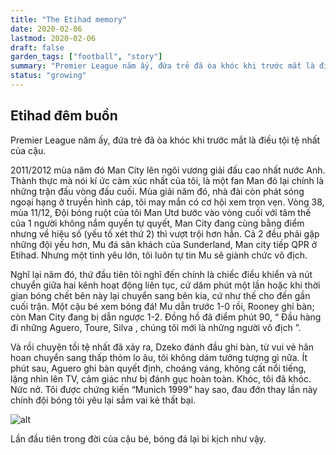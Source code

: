 ```yaml
---
title: "The Etihad memory"
date: 2020-02-06
lastmod: 2020-02-06
draft: false
garden_tags: ["football", "story"]
summary: "Premier League năm ấy, đứa trẻ đã òa khóc khi trước mắt là điều tội tệ nhất của cậu"
status: "growing"
---
```


## Etihad đêm buồn

Premier League năm ấy, đứa trẻ đã òa khóc khi trước mắt là điều tội tệ nhất của cậu.

2011/2012 mùa năm đó Man City lên ngôi vương giải đấu cao nhất nước Anh. Thành thực mà nói kí ức cảm xúc nhất của tôi, là một fan Man đỏ lại chính là những trận đấu vòng đấu cuối.
Mùa giải năm đó, nhà đài còn phát sóng ngoại hạng ở truyền hình cáp, tôi may mắn có cơ hội xem trọn vẹn. Vòng 38, mùa 11/12, Đội bóng ruột của tôi Man Utd bước vào vòng cuối với tâm thế của 1 người không nắm quyền tự quyết, Man City đang cùng bằng điểm nhưng về hiệu số (yếu tố xét thứ 2) thì vượt trội hơn hẳn. Cả 2 đều phải gặp những đội yếu hơn, Mu đá sân khách của Sunderland, Man city tiếp QPR ở Etihad. Nhưng một tình yêu lớn, tôi luôn tự tin Mu sẽ giành chức vô địch.

Nghĩ lại năm đó, thứ đầu tiên tôi nghĩ đến chính là chiếc điều khiển và nút chuyển giữa hai kênh hoạt động liên tục, cứ dăm phút một lần hoặc khi thời gian bóng chết bên này lại chuyển sang bên kia, cứ như thế cho đến gần cuối trận. Một cậu bé xem bóng đá!
Mu dẫn trước 1-0 rồi, Rooney ghi bàn; còn Man City đang bị dẫn ngược 1-2. Đồng hồ đã điểm phút 90, “ Đầu hàng đi những Aguero, Toure, Silva , chúng tôi mới là những người vô địch ”.

Và rồi chuyện tồi tệ nhất đã xảy ra, Dzeko đánh đầu ghi bàn, từ vui vẻ hân hoan chuyển sang thấp thỏm lo âu, tôi không dám tưởng tượng gì nữa. Ít phút sau, Aguero ghi bàn quyết định, choáng váng, không cất nổi tiếng, lặng nhìn lên TV, cảm giác như bị đánh gục hoàn toàn. Khóc, tôi đã khóc. Nức nở. Tôi được chứng kiến
“Munich 1999” hay sao, đau đớn thay lần này chính đội bóng tôi yêu lại sắm vai kẻ thất bại.  

![alt](https://www.mancity.com/-/media/images/home/news/team-news/2011-2012-season/home-games/qpr-sunday-13-may/sergio.ashx)

Lần đầu tiên trong đời của cậu bé, bóng đá lại bi kịch như vậy. 